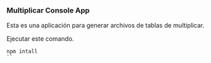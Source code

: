 

  ### Multiplicar Console App

  Esta es una aplicación para generar archivos de tablas de 
  multiplicar.

  Ejecutar este comando.

  ```
  npm intall
  ``